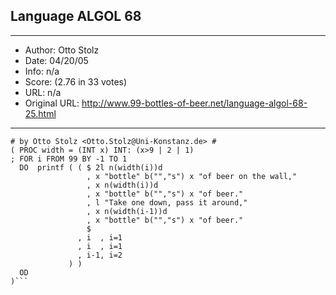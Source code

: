 
## Language ALGOL 68 ##
---
- Author: Otto Stolz
- Date: 04/20/05
- Info: n/a
- Score:  (2.76 in 33 votes)
- URL: n/a
- Original URL: http://www.99-bottles-of-beer.net/language-algol-68-25.html
---

```# 99 Bottles of Beer                         #
# by Otto Stolz <Otto.Stolz@Uni-Konstanz.de> #
( PROC width = (INT x) INT: (x>9 | 2 | 1)
; FOR i FROM 99 BY -1 TO 1
  DO  printf ( ( $ 2l n(width(i))d
                 , x "bottle" b("","s") x "of beer on the wall,"
                 , x n(width(i))d
                 , x "bottle" b("","s") x "of beer."
                 , l "Take one down, pass it around,"
                 , x n(width(i-1))d
                 , x "bottle" b("","s") x "of beer."
                 $
               , i  , i=1
               , i  , i=1
               , i-1, i=2
             ) )
  OD
)```